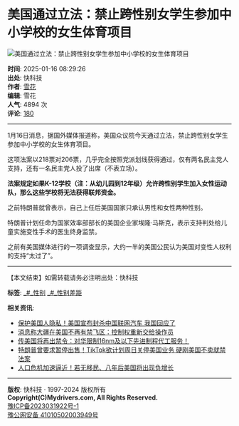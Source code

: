 # 美国通过立法：禁止跨性别女学生参加中小学校的女生体育项目

![美国通过立法：禁止跨性别女学生参加中小学校的女生体育项目](//img1.mydrivers.com/img/20250115/s_e40888b1abbf4d45ad53eeb8760e0e4f.jpg)

**时间**: 2025-01-16 08:29:26  
**出处**: 快科技  
**作者**: [雪花](//passport.mydrivers.com/author/944168.html "雪花的主页")  
**编辑**: 雪花  
**人气**: 4894 次  
**评论**: [180](//comment8.mydrivers.com/review/1025568-1.htm)  

---

1月16日消息，据国外媒体报道称，美国众议院今天通过立法，禁止跨性别女学生参加中小学校的女生体育项目。

这项法案以218票对206票，几乎完全按照党派划线获得通过，仅有两名民主党人支持，还有一名民主党人投了出席（不表立场）。

**法案规定如果K-12学校（注：从幼儿园到12年级）允许跨性别学生加入女性运动队，那么这些学校将无法获得联邦资金。**

之前特朗普就曾表示，自己上任后美国国家只承认男性和女性两种性别。

特朗普计划任命为国家效率部部长的美国企业家埃隆·马斯克，表示支持判处给儿童实施变性手术的医生终身监禁。

之前有美国媒体进行的一项调查显示，大约一半的美国公民认为美国对变性人权利的支持“太过了”。

---

【本文结束】如需转载请务必注明出处：快科技  

**标签**: [_#_性别](//news.mydrivers.com/tag/xingbie.htm) [_#_性别差距](//news.mydrivers.com/tag/xingbiechaju.htm)  

**相关资讯**:
- [保护美国人隐私！美国宣布封杀中国联网汽车 我国回应了](https://news.mydrivers.com/1/1025/1025561.htm)
- [消息称大疆在美国不再有禁飞区：控制权重新交给操作员](https://news.mydrivers.com/1/1025/1025499.htm)
- [传美国将再出禁令：对华限制16nm及以下先进制程代工服务！](https://news.mydrivers.com/1/1025/1025495.htm)
- [特朗普曾要求暂停出售！TikTok欲计划周日关停美国业务 硬刚美国不卖就禁法案](https://news.mydrivers.com/1/1025/1025459.htm)
- [人口危机加速逼近！若无移民、八年后美国将出现负增长](https://news.mydrivers.com/1/1025/1025458.htm)

---

**版权**: 快科技 · 1997-2024 版权所有  
**Copyright(C)Mydrivers.com, All Rights Reserved.**  
[豫ICP备2023031922号-1](https://beian.miit.gov.cn/)  
[豫公网安备 41010502003949号](http://www.beian.gov.cn/portal/registerSystemInfo?recordcode=41010502003949)  
<!-- tcd_original_link https://news.mydrivers.com/1/1025/1025568.htm -->
